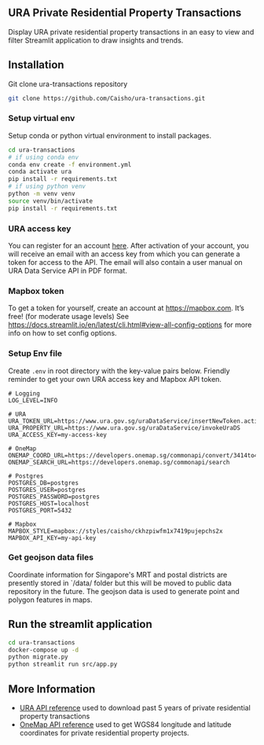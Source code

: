 ## URA Private Residential Property Transactions
Display URA private residential property transactions in an easy to view and filter Streamlit application to draw insights and trends. 


## Installation
Git clone ura-transactions repository
```bash
git clone https://github.com/Caisho/ura-transactions.git
```
### Setup virtual env 

Setup conda or python virtual environment to install packages.

```bash
cd ura-transactions
# if using conda env
conda env create -f environment.yml
conda activate ura
pip install -r requirements.txt
# if using python venv
python -m venv venv
source venv/bin/activate
pip install -r requirements.txt

```

### URA access key
You can register for an account [here](https://www.ura.gov.sg/maps/api/reg.html). After activation of your account, you will receive an email with an access key from which you can generate a token for access to the API. The email will also contain a user manual on URA Data Service API in PDF format.

### Mapbox token 
To get a token for yourself, create an account at https://mapbox.com. It’s free! (for moderate usage levels) See https://docs.streamlit.io/en/latest/cli.html#view-all-config-options for more info on how to set config options.


### Setup Env file
Create `.env` in root directory with the key-value pairs below. Friendly reminder to get your own URA access key and Mapbox API token. 
```
# Logging
LOG_LEVEL=INFO

# URA 
URA_TOKEN_URL=https://www.ura.gov.sg/uraDataService/insertNewToken.action
URA_PROPERTY_URL=https://www.ura.gov.sg/uraDataService/invokeUraDS
URA_ACCESS_KEY=my-access-key

# OneMap
ONEMAP_COORD_URL=https://developers.onemap.sg/commonapi/convert/3414to4326
ONEMAP_SEARCH_URL=https://developers.onemap.sg/commonapi/search

# Postgres
POSTGRES_DB=postgres
POSTGRES_USER=postgres
POSTGRES_PASSWORD=postgres
POSTGRES_HOST=localhost
POSTGRES_PORT=5432

# Mapbox
MAPBOX_STYLE=mapbox://styles/caisho/ckhzpiwfm1x7419pujepchs2x
MAPBOX_API_KEY=my-api-key
```

### Get geojson data files

Coordinate information for Singapore's MRT and postal districts are presently stored in `/data/ folder but this will be moved to public data repository in the future. The geojson data is used to generate point and polygon features in maps.

## Run the streamlit application

```bash
cd ura-transactions
docker-compose up -d
python migrate.py
python streamlit run src/app.py
```


## More Information
- [URA API reference](https://www.ura.gov.sg/maps/api/#private-residential-property) used to download past 5 years of private residential property transactions 
- [OneMap API reference](https://docs.onemap.sg/) used to get WGS84 longitude and latitude coordinates for private residential property projects.
